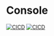 # Console
[![CICD](https://github.com/LMedez/Console/actions/workflows/publish-google-play.yml/badge.svg?branch=master)](https://github.com/LMedez/Console/actions/workflows/publish-google-play.yml) [![CICD](https://github.com/LMedez/Console/actions/workflows/build.yml/badge.svg?branch=master)](https://github.com/LMedez/Console/actions/workflows/build.yml)
